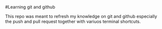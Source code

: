 #Learning git and github

This repo was meant to refresh my knowledge on git and github especially the push and pull request together with variuos terminal shortcuts.
